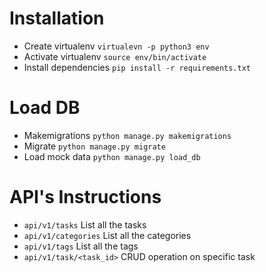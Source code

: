 # Installation

- Create virtualenv `virtualevn -p python3 env`
- Activate virtualenv `source env/bin/activate`
- Install dependencies `pip install -r requirements.txt`


# Load DB

- Makemigrations `python manage.py makemigrations`
- Migrate `python manage.py migrate`
- Load mock data `python manage.py load_db`


# API's Instructions

- `api/v1/tasks` List all the tasks
- `api/v1/categories` List all the categories
- `api/v1/tags` List all the tags
- `api/v1/task/<task_id>` CRUD operation on specific task